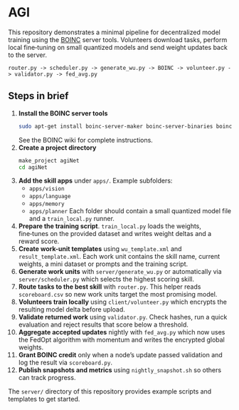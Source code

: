 # AGI

This repository demonstrates a minimal pipeline for decentralized model training using the [BOINC](https://boinc.berkeley.edu/) server tools. Volunteers download tasks, perform local fine‑tuning on small quantized models and send weight updates back to the server.

```
router.py -> scheduler.py -> generate_wu.py -> BOINC -> volunteer.py -> validator.py -> fed_avg.py
```

## Steps in brief

1. **Install the BOINC server tools**
   ```bash
   sudo apt-get install boinc-server-maker boinc-server-binaries boinc-server-tools
   ```
   See the BOINC wiki for complete instructions.
2. **Create a project directory**
   ```bash
   make_project agiNet
   cd agiNet
   ```
3. **Add the skill apps** under `apps/`.
   Example subfolders:
   - `apps/vision`
   - `apps/language`
   - `apps/memory`
   - `apps/planner`
   Each folder should contain a small quantized model file and a `train_local.py` runner.
4. **Prepare the training script**.
   `train_local.py` loads the weights, fine‑tunes on the provided dataset and writes weight deltas and a reward score.
5. **Create work-unit templates** using `wu_template.xml` and `result_template.xml`. Each work unit contains the skill name, current weights, a mini dataset or prompts and the training script.
6. **Generate work units** with `server/generate_wu.py` or automatically via
   `server/scheduler.py` which selects the highest scoring skill.
7. **Route tasks to the best skill** with `router.py`. This helper reads
   `scoreboard.csv` so new work units target the most promising model.
8. **Volunteers train locally** using `client/volunteer.py` which encrypts the
   resulting model delta before upload.
9. **Validate returned work** using `validator.py`. Check hashes, run a quick
   evaluation and reject results that score below a threshold.
10. **Aggregate accepted updates** nightly with `fed_avg.py` which now uses the
    FedOpt algorithm with momentum and writes the encrypted global weights.
11. **Grant BOINC credit** only when a node’s update passed validation and log
    the result via `scoreboard.py`.
12. **Publish snapshots and metrics** using `nightly_snapshot.sh` so others can
    track progress.

The `server/` directory of this repository provides example scripts and templates to get started.
